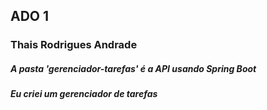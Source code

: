 ## ADO 1

### Thais Rodrigues Andrade

##### A pasta 'gerenciador-tarefas' é a API usando Spring Boot
##### Eu criei um gerenciador de tarefas
